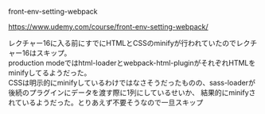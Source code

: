 front-env-setting-webpack  

https://www.udemy.com/course/front-env-setting-webpack/

レクチャー16に入る前にすでにHTMLとCSSのminifyが行われていたのでレクチャー16はスキップ。  
production modeではhtml-loaderとwebpack-html-pluginがそれぞれHTMLをminifyしてるようだった。  
CSSは明示的にminifyしているわけではなさそうだったものの、sass-loaderが後続のプラグインにデータを渡す際に1列にしているせいか、
結果的にminifyされているようだった。とりあえず不要そうなので一旦スキップ

